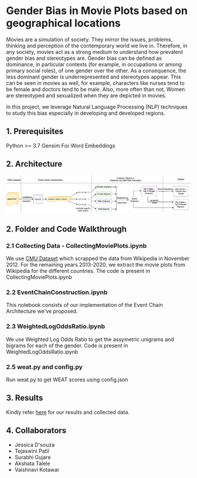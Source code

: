 # Gender Bias in Movie Plots based on geographical locations

Movies are a simulation of society. They mirror the issues, problems, thinking and perception of the contemporary world we live in. Therefore, in any society, movies act as a strong medium to understand how prevalent gender bias and stereotypes are. Gender bias can be defined as dominance, in particular contexts (for example, in occupations or among primary social roles), of one gender over the other. As a consequence, the less dominant gender is underrepresented and stereotypes appear. This can be seen in movies as well, for example, characters like nurses tend to be female and doctors tend to be male. Also, more often than not, Women are stereotyped and sexualized when they are depicted in movies. 

In this project, we leverage Natural Language Processing (NLP) techniques to study this bias especially in developing and developed regions. 


## 1. Prerequisites

Python >= 3.7
Gensim For Word Embeddings

## 2. Architecture 
<img src="demo/architecture.png">

## 2. Folder and Code Walkthrough

### 2.1 Collecting Data - CollectingMoviePlots.ipynb

We use [CMU Dataset](http://www.cs.cmu.edu/~ark/personas/) which scrapped the data from Wikipedia in November 2012. For the remaining years 2013-2020, we extract the movie plots from Wikipedia for the different countries. The code is present in CollectingMoviePlots.ipynb

### 2.2 EventChainConstruction.ipynb

This notebook consists of our implementation of the Event Chain Architecture we've proposed.

### 2.3 WeightedLogOddsRatio.ipynb

We use Weighted Log Odds Ratio to get the assymetric unigrams and bigrams for each of the gender. Code is present in WeightedLogOddsRatio.ipynb

### 2.5 weat.py and config.py

Run weat.py to get WEAT scores using config.json

## 3. Results

Kindly refer [here](https://drive.google.com/drive/folders/1aYc4OZHBLFc9oQIl9r8HN5ExUTgitNVW?usp=sharing) for our results and collected data.

## 4. Collaborators

* Jessica D'souza
* Tejaswini Patil
* Surabhi Gujare
* Akshata Talele
* Vaishnavi Kotawar

